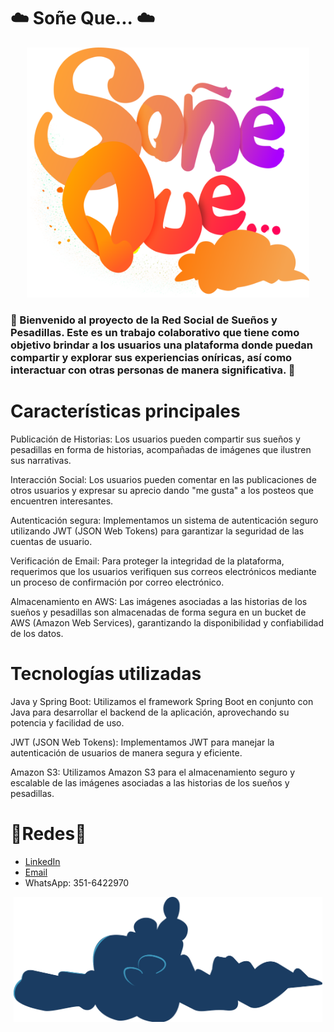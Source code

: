 # ☁️ Soñe Que... ☁️
<p align="center"> <img height="400px" src="src/main/resources/static/assets/logo.svg"> </img></p>
<h3>🤗 Bienvenido al proyecto de la Red Social de Sueños y Pesadillas. Este es un trabajo colaborativo que tiene como objetivo brindar
  a los usuarios una plataforma donde puedan compartir y explorar sus experiencias oníricas, así como interactuar con otras personas 
  de manera significativa. 🤗</h3>
  
# Características principales
<p>Publicación de Historias: Los usuarios pueden compartir sus sueños y pesadillas en forma de historias, acompañadas de imágenes que ilustren sus narrativas.</p>
<p>Interacción Social: Los usuarios pueden comentar en las publicaciones de otros usuarios y expresar su aprecio dando "me gusta" a los posteos que encuentren interesantes.</p>
<p>Autenticación segura: Implementamos un sistema de autenticación seguro utilizando JWT (JSON Web Tokens) para garantizar la seguridad de las cuentas de usuario.</p>
<p>Verificación de Email: Para proteger la integridad de la plataforma, requerimos que los usuarios verifiquen sus correos electrónicos mediante un proceso de confirmación por correo electrónico.</p>
<p>Almacenamiento en AWS: Las imágenes asociadas a las historias de los sueños y pesadillas son almacenadas de forma segura en un bucket de AWS (Amazon Web Services), 
  garantizando la disponibilidad y confiabilidad de los datos.</p>
  
# Tecnologías utilizadas
<p>Java y Spring Boot: Utilizamos el framework Spring Boot en conjunto con Java para desarrollar el backend de la aplicación, aprovechando su potencia y facilidad de uso.</p>
<p>JWT (JSON Web Tokens): Implementamos JWT para manejar la autenticación de usuarios de manera segura y eficiente.</p>
<p>Amazon S3: Utilizamos Amazon S3 para el almacenamiento seguro y escalable de las imágenes asociadas a las historias de los sueños y pesadillas.</p>

# :iphone:Redes:iphone:
- [LinkedIn](https://www.linkedin.com/in/mauricio-mores-b3898817b/)
- [Email](mauri.f.mores@gmail.com)
- WhatsApp: 351-6422970

 <p align="center"> <img height="200px" src="src/main/resources/static/assets/nube4.svg"></img> </p>
